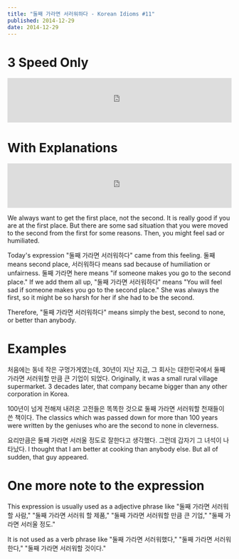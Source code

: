 ```yaml
---
title: "둘째 가라면 서러워하다 - Korean Idioms #11"
published: 2014-12-29
date: 2014-12-29
---
```


#  3 Speed Only

<iframe id="audio_iframe" src="https://www.podbean.com/media/player/audio/postId/5428716/url/http%253A%252F%252Fwiseinit.podbean.com%252Fe%252F11-%25EB%2591%2598%25EC%25A7%25B8-%25EA%25B0%2580%25EB%259D%25BC%25EB%25A9%25B4-%25EC%2584%259C%25EB%259F%25AC%25EC%259B%258C%25ED%2595%2598%25EB%258B%25A4-korean-idioms-11%252F/initByJs/1/auto/1?skin=11" width="100%" height="100" frameborder="0" scrolling="no"></iframe>

#  With Explanations

<iframe id="audio_iframe" src="https://www.podbean.com/media/player/audio/postId/5428718/url/http%253A%252F%252Fwiseinit.podbean.com%252Fe%252F11-%25EB%2591%2598%25EC%25A7%25B8-%25EA%25B0%2580%25EB%259D%25BC%25EB%25A9%25B4-%25EC%2584%259C%25EB%259F%25AC%25EC%259B%258C%25ED%2595%2598%25EB%258B%25A4-korean-idioms-11-1419819913%252F/initByJs/1/auto/1?skin=11" width="100%" height="100" frameborder="0" scrolling="no"></iframe>

We always want to get the first place, not the second. It is really good if you are at the first place. But there are some sad situation that you were moved to the second from the first for some reasons. Then, you might feel sad or humiliated.

Today's expression "둘째 가라면 서러워하다" came from this feeling. 둘째 means second place, 서러워하다 means sad because of humiliation or unfairness. 둘째 가라면 here means "if someone makes you go to the second place." If we add them all up, "둘째 가라면 서러워하다" means "You will feel sad if someone makes you go to the second place." She was always the first, so it might be so harsh for her if she had to be the second.

Therefore, "둘째 가라면 서러워하다" means simply the best, second to none, or better than anybody.

#  Examples

처음에는 동네 작은 구멍가게였는데, 30년이 지난 지금, 그 회사는 대한민국에서 둘째 가라면 서러워할 만큼 큰 기업이 되었다.
Originally, it was a small rural village supermarket. 3 decades later, that company became bigger than any other corporation in Korea.

100년이 넘게 전해져 내려온 고전들은 똑똑한 것으로 둘째 가라면 서러워할 천재들이 쓴 책이다.
The classics which was passed down for more than 100 years were written by the geniuses who are the second to none in cleverness.

요리만큼은 둘째 가라면 서러울 정도로 잘한다고 생각했다. 그런데 갑자기 그 녀석이 나타났다.
I thought that I am better at cooking than anybody else. But all of sudden, that guy appeared.

#  One more note to the expression

This expression is usually used as a adjective phrase like "둘째 가라면 서러워 할 사람," "둘째 가라면 서러워 할 제품," "둘째 가라면 서러워할 만큼 큰 기업," "둘째 가라면 서러울 정도."

It is not used as a verb phrase like "둘째 가라면 서러워했다," "둘째 가라면 서러워한다," "둘째 가라면 서러워할 것이다."